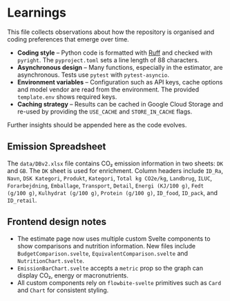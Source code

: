 # Learnings

This file collects observations about how the repository is organised and coding preferences that emerge over time.

- **Coding style** – Python code is formatted with [Ruff](https://github.com/astral-sh/ruff) and checked with `pyright`.  The `pyproject.toml` sets a line length of 88 characters.
- **Asynchronous design** – Many functions, especially in the estimator, are asynchronous.  Tests use `pytest` with `pytest-asyncio`.
- **Environment variables** – Configuration such as API keys, cache options and model vendor are read from the environment.  The provided `template.env` shows required keys.
- **Caching strategy** – Results can be cached in Google Cloud Storage and re-used by providing the `USE_CACHE` and `STORE_IN_CACHE` flags.

Further insights should be appended here as the code evolves.

## Emission Spreadsheet

The `data/DBv2.xlsx` file contains CO₂ emission information in two sheets: `DK`
and `GB`.  The `DK` sheet is used for enrichment.  Column headers include
`ID_Ra`, `Navn`, `DSK Kategori`, `Produkt`, `Kategori`, `Total kg CO2e/kg`,
`Landbrug`, `ILUC`, `Forarbejdning`, `Emballage`, `Transport`, `Detail`,
`Energi (KJ/100 g)`, `Fedt (g/100 g)`, `Kulhydrat (g/100 g)`, `Protein (g/100 g)`,
`ID_food`, `ID_pack`, and `ID_retail`.

## Frontend design notes
- The estimate page now uses multiple custom Svelte components to show comparisons and nutrition information. New files include `BudgetComparison.svelte`, `EquivalentComparison.svelte` and `NutritionChart.svelte`.
- `EmissionBarChart.svelte` accepts a `metric` prop so the graph can display CO₂, energy or macronutrients.
- All custom components rely on `flowbite-svelte` primitives such as `Card` and `Chart` for consistent styling.
